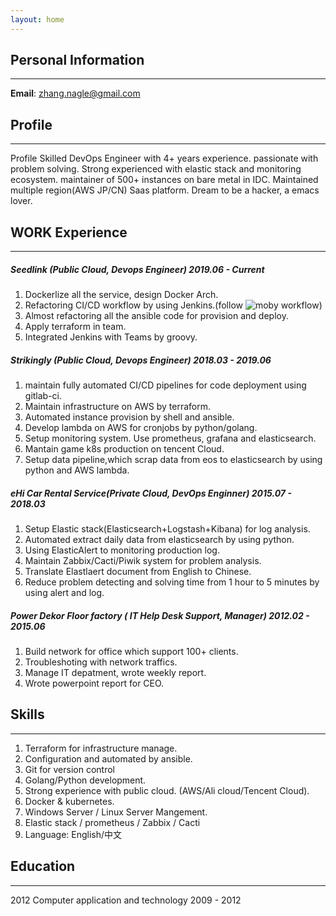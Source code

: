 ```yaml
---
layout: home
---
```


## Personal Information
* * *

**Email**: zhang.nagle@gmail.com

## Profile
* * *
Profile Skilled DevOps Engineer with 4+ years experience. passionate with problem solving. Strong experienced with elastic stack and monitoring ecosystem. maintainer of 500+ instances on bare metal in IDC. Maintained multiple region(AWS JP/CN) Saas platform. Dream to be a hacker, a emacs lover. 

## WORK Experience
* * *
##### Seedlink (Public Cloud, Devops Engineer) 2019.06 - Current
  1. Dockerlize all the service, design Docker Arch.
  2. Refactoring CI/CD workflow by using Jenkins.(follow ![moby](https://github.com/moby/moby/blob/master/Jenkinsfile) workflow)
  3. Almost refactoring all the ansible code for provision and deploy.
  4. Apply terraform in team.
  5. Integrated Jenkins with Teams by groovy.

##### Strikingly (Public Cloud, Devops Engineer) 2018.03 - 2019.06
  1. maintain fully automated CI/CD pipelines for code deployment using gitlab-ci. 
  2. Maintain infrastructure on AWS by terraform.  
  3. Automated instance provision by shell and ansible. 
  4. Develop lambda on AWS for cronjobs by python/golang. 
  5. Setup monitoring system. Use prometheus, grafana and elasticsearch. 
  6. Mantain game k8s production on tencent Cloud. 
  7. Setup data pipeline,which scrap data from eos to elasticsearch by using python and AWS lambda. 
   
##### eHi Car Rental Service(Private Cloud, DevOps Enginner) 2015.07 - 2018.03 
  1. Setup Elastic stack(Elasticsearch+Logstash+Kibana) for log analysis. 
  2. Automated extract daily data from elasticsearch by using python. 
  3. Using ElasticAlert to monitoring production log.  
  4. Maintain Zabbix/Cacti/Piwik system for problem analysis. 
  5. Translate Elastlaert document from English to Chinese. 
  6. Reduce problem detecting and solving time from 1 hour to 5 minutes by using alert and log. 
    
##### Power Dekor Floor factory ( IT Help Desk Support, Manager)  2012.02 - 2015.06 
  1. Build network for office which support 100+ clients. 
  2. Troubleshoting with network traffics. 
  3. Manage IT depatment, wrote weekly report. 
  4. Wrote powerpoint report for CEO. 
	 
## Skills 
* * *
  1. Terraform for infrastructure manage. 
  2. Configuration and automated by ansible. 
  3. Git for version control 
  4. Golang/Python development. 
  5. Strong experience with public cloud. (AWS/Ali cloud/Tencent Cloud). 
  6. Docker & kubernetes. 
  7. Windows Server / Linux Server Mangement. 
  8. Elastic stack / prometheus / Zabbix / Cacti 
  9. Language: English/中文 
	  
## Education 
* * *
  2012  Computer application and technology 2009 - 2012 
